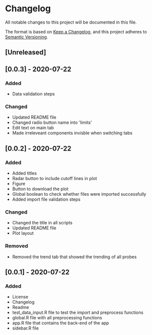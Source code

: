 # Changelog
All notable changes to this project will be documented in this file.

The format is based on [Keep a Changelog](https://keepachangelog.com/en/1.0.0/),
and this project adheres to [Semantic Versioning](https://semver.org/spec/v2.0.0.html).

## [Unreleased]

## [0.0.3] - 2020-07-22

### Added
- Data validation steps

### Changed
- Updated README file
- Changed radio button name into 'limits'
- Edit text on main tab
- Made irreleveant components invisble when switching tabs

## [0.0.2] - 2020-07-22

### Added
- Added titles
- Radar button to include cutoff lines in plot
- Figure
- Button to download the plot
- Global boolean to check whether files were imported successfully
- Added import file validation steps

### Changed
- Changed the title in all scripts
- Updated README file
- Plot layout

### Removed
- Removed the trend tab that showed the trending of all probes

## [0.0.1] - 2020-07-22

### Added
- License
- Changelog
- Readme
- test_data_input.R file to test the import and preprocess functions
- global.R file with all preprocessing functions
- app.R file that contains the back-end of the app
- sidebar.R file
